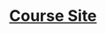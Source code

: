 # [Course Site](https://github.com/JHarrison21/comp423-course-notes/blob/main/docs/tutorials/go-setup.md)
